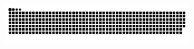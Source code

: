 ![暗色](https://raw.githubusercontent.com/hzh0292/hzh0292/output/github-contribution-grid-snake-dark.svg)
